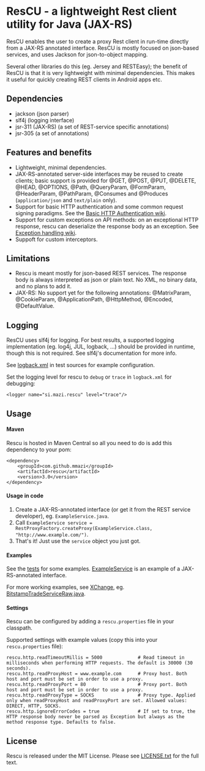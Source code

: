 ResCU - a lightweight Rest client utility for Java (JAX-RS)
========================================================

ResCU enables the user to create a proxy Rest client in run-time directly from a JAX-RS annotated interface.
ResCU is mostly focused on json-based services, and uses Jackson for json-to-object mapping.

Several other libraries do this (eg. Jersey and RESTEasy); the benefit of ResCU is that it is very lightweight with
minimal dependencies. This makes it useful for quickly creating REST clients in Android apps etc.


Dependencies
---------------

- jackson (json parser)
- slf4j (logging interface)
- jsr-311 (JAX-RS) (a set of REST-service specific annotations)
- jsr-305 (a set of annotations)


Features and benefits
---------------

- Lightweight, minimal dependencies.
- JAX-RS-annotated server-side interfaces may be reused to create clients; basic support 
 is provided for @GET, @POST, @PUT, @DELETE, @HEAD, @OPTIONS, @Path, @QueryParam, @FormParam, @HeaderParam, @PathParam,
 @Consumes and @Produces (`application/json` and `text/plain` only).
- Support for basic HTTP authentication and some common request signing paradigms. See the [Basic HTTP Authentication wiki](https://github.com/mmazi/rescu/wiki/Basic-HTTP-Authentication).
- Support for custom exceptions on API methods: on an exceptional HTTP response, rescu can deserialize the response body as an exception. See [Exception handling wiki](https://github.com/mmazi/rescu/wiki/Exception-handling).
- Suppoft for custom interceptors.


Limitations
---------------

- Rescu is meant mostly for json-based REST services. The response body is always interpreted as json or plain text. No XML, no binary data, and no plans to add it.
- JAX-RS: No support yet for the following annotations: @MatrixParam, @CookieParam, @ApplicationPath, @HttpMethod, @Encoded, @DefaultValue.


Logging
---------------

ResCU uses slf4j for logging. For best results, a supported logging implementation (eg. log4j, JUL, logback, ...)
should be provided in runtime, though this is not required. See slf4j's documentation for more info.

See [logback.xml](/src/test/resources/logback.xml) in test sources for example configuration.

Set the logging level for rescu to `debug` or `trace` in `logback.xml` for debugging:

    <logger name="si.mazi.rescu" level="trace"/>

Usage
---------------

#### Maven

Rescu is hosted in Maven Central so all you need to do is add this dependency to your pom:

    <dependency>
        <groupId>com.github.mmazi</groupId>
        <artifactId>rescu</artifactId>
        <version>3.0</version>
    </dependency>

#### Usage in code

1. Create a JAX-RS-annotated interface (or get it from the REST service developer), eg. `ExampleService.java`.
2. Call `ExampleService service = RestProxyFactory.createProxy(ExampleService.class, "http://www.example.com/")`.
3. That's it! Just use the `service` object you just got.

#### Examples

See the [tests](/src/test) for some examples. [ExampleService](/src/test/java/si/mazi/rescu/ExampleService.java)
is an example of a JAX-RS-annotated interface.

For more working examples, see [XChange](https://github.com/timmolter/XChange), eg. [BitstampTradeServiceRaw.java](https://github.com/timmolter/XChange/blob/develop/xchange-bitstamp/src/main/java/com/xeiam/xchange/bitstamp/service/polling/BitstampTradeServiceRaw.java).

#### Settings

Rescu can be configured by adding a `rescu.properties` file in your classpath.

Supported settings with example values (copy this into your `rescu.properties` file):

    rescu.http.readTimeoutMillis = 5000             # Read timeout in milliseconds when performing HTTP requests. The default is 30000 (30 seconds).
    rescu.http.readProxyHost = www.example.com      # Proxy host. Both host and port must be set in order to use a proxy.
    rescu.http.readProxyPort = 80                   # Proxy port. Both host and port must be set in order to use a proxy.
    rescu.http.readProxyType = SOCKS                # Proxy type. Applied only when readProxyHost and readProxyPort are set. Allowed values: DIRECT, HTTP, SOCKS.
    rescu.http.ignoreErrorCodes = true              # If set to true, the HTTP response body never be parsed as Exception but always as the method response type. Defaults to false.

License
---------------

Rescu is released under the MIT License. Please see [LICENSE.txt](LICENSE.txt) for the full text.

